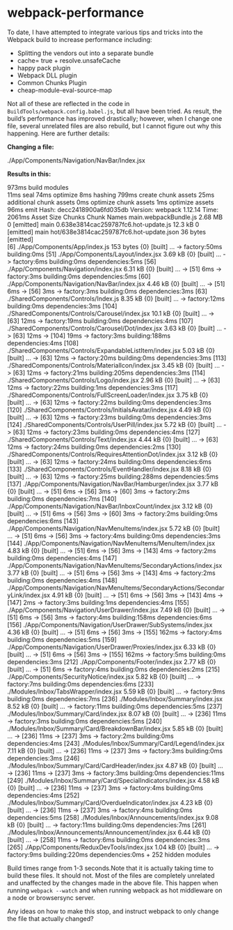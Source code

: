 # webpack-performance
To date, I have attempted to integrate various tips and tricks into the Webpack build to increase performance including:

+ Splitting the vendors out into a separate bundle
+ cache= true + resolve.unsafeCache
+ happy pack plugin
+ Webpack DLL plugin
+ Common Chunks Plugin
+ cheap-module-eval-source-map

Not all of these are reflected in the code in `BuildTools/webpack.config.babel.js`, but all have been tried. As result, the build’s performance has improved drastically; however, when I change one file, several unrelated files are also rebuild, but I cannot figure out why this happening. Here are further details:


**Changing a file:**

./App/Components/Navigation/NavBar/Index.jsx


**Results in this:**


973ms build modules       
11ms seal
74ms optimize
8ms hashing 
799ms create chunk assets
25ms additional chunk assets
0ms optimize chunk assets 
1ms optimize assets 
96ms emit
Hash: decc2418900a6fd035db
Version: webpack 1.12.14
Time: 2061ms
                                   Asset      Size  Chunks             Chunk Names
                   main.webpackBundle.js   2.68 MB       0  [emitted]  main
    0.638e3814cac259787fc6.hot-update.js   12.3 kB       0  [emitted]  main
hot/638e3814cac259787fc6.hot-update.json  36 bytes          [emitted]  
   [6] ./App/Components/App/index.js 153 bytes {0} [built]
       ... -> factory:50ms building:0ms
  [51] ./App/Components/Layout/index.jsx 3.69 kB {0} [built]
       ... -> factory:6ms building:0ms dependencies:5ms
  [56] ./App/Components/Navigation/index.jsx 6.31 kB {0} [built]
       ... -> [51] 6ms -> factory:3ms building:0ms dependencies:5ms
  [60] ./App/Components/Navigation/NavBar/index.jsx 4.46 kB {0} [built]
       ... -> [51] 6ms -> [56] 3ms -> factory:3ms building:0ms dependencies:3ms
  [63] ./SharedComponents/Controls/Index.js 8.35 kB {0} [built]
       ... -> factory:12ms building:0ms dependencies:3ms
 [104] ./SharedComponents/Controls/Carousel/index.jsx 10.1 kB {0} [built]
       ... -> [63] 12ms -> factory:19ms building:0ms dependencies:4ms
 [107] ./SharedComponents/Controls/Carousel/Dot/index.jsx 3.63 kB {0} [built]
       ... -> [63] 12ms -> [104] 19ms -> factory:3ms building:188ms dependencies:4ms
 [108] ./SharedComponents/Controls/ExpandableListItem/index.jsx 5.03 kB {0} [built]
       ... -> [63] 12ms -> factory:20ms building:0ms dependencies:3ms
 [113] ./SharedComponents/Controls/MaterialIcon/index.jsx 3.45 kB {0} [built]
       ... -> [63] 12ms -> factory:21ms building:205ms dependencies:3ms
 [114] ./SharedComponents/Controls/Logo/index.jsx 2.96 kB {0} [built]
       ... -> [63] 12ms -> factory:22ms building:1ms dependencies:3ms
 [117] ./SharedComponents/Controls/FullScreenLoader/index.jsx 3.75 kB {0} [built]
       ... -> [63] 12ms -> factory:22ms building:0ms dependencies:3ms
 [120] ./SharedComponents/Controls/InitialsAvatar/index.jsx 4.49 kB {0} [built]
       ... -> [63] 12ms -> factory:23ms building:0ms dependencies:3ms
 [124] ./SharedComponents/Controls/UserPill/index.jsx 5.72 kB {0} [built]
       ... -> [63] 12ms -> factory:23ms building:0ms dependencies:4ms
 [127] ./SharedComponents/Controls/Text/index.jsx 4.44 kB {0} [built]
       ... -> [63] 12ms -> factory:24ms building:0ms dependencies:2ms
 [130] ./SharedComponents/Controls/RequiresAttentionDot/index.jsx 3.12 kB {0} [built]
       ... -> [63] 12ms -> factory:24ms building:0ms dependencies:6ms
 [133] ./SharedComponents/Controls/EventHandler/index.jsx 8.18 kB {0} [built]
       ... -> [63] 12ms -> factory:25ms building:288ms dependencies:5ms
 [137] ./App/Components/Navigation/NavBar/Hamburger/index.jsx 3.77 kB {0} [built]
       ... -> [51] 6ms -> [56] 3ms -> [60] 3ms -> factory:2ms building:0ms dependencies:7ms
 [140] ./App/Components/Navigation/NavBar/InboxCount/index.jsx 3.12 kB {0} [built]
       ... -> [51] 6ms -> [56] 3ms -> [60] 3ms -> factory:2ms building:0ms dependencies:6ms
 [143] ./App/Components/Navigation/NavMenuItems/index.jsx 5.72 kB {0} [built]
       ... -> [51] 6ms -> [56] 3ms -> factory:4ms building:0ms dependencies:3ms
 [144] ./App/Components/Navigation/NavMenuItems/MenuItem/index.jsx 4.83 kB {0} [built]
       ... -> [51] 6ms -> [56] 3ms -> [143] 4ms -> factory:2ms building:0ms dependencies:4ms
 [147] ./App/Components/Navigation/NavMenuItems/SecondaryActions/index.jsx 3.77 kB {0} [built]
       ... -> [51] 6ms -> [56] 3ms -> [143] 4ms -> factory:2ms building:0ms dependencies:4ms
 [148] ./App/Components/Navigation/NavMenuItems/SecondaryActions/SecondaryLink/index.jsx 4.91 kB {0} [built]
       ... -> [51] 6ms -> [56] 3ms -> [143] 4ms -> [147] 2ms -> factory:3ms building:1ms dependencies:4ms
 [155] ./App/Components/Navigation/UserDrawer/index.jsx 7.49 kB {0} [built]
       ... -> [51] 6ms -> [56] 3ms -> factory:4ms building:158ms dependencies:6ms
 [156] ./App/Components/Navigation/UserDrawer/SubSystems/index.jsx 4.36 kB {0} [built]
       ... -> [51] 6ms -> [56] 3ms -> [155] 162ms -> factory:4ms building:0ms dependencies:5ms
 [159] ./App/Components/Navigation/UserDrawer/Proxies/index.jsx 6.33 kB {0} [built]
       ... -> [51] 6ms -> [56] 3ms -> [155] 162ms -> factory:5ms building:0ms dependencies:3ms
 [212] ./App/Components/Footer/index.jsx 2.77 kB {0} [built]
       ... -> [51] 6ms -> factory:4ms building:0ms dependencies:2ms
 [215] ./App/Components/SecurityNotice/index.jsx 5.82 kB {0} [built]
       ... -> factory:7ms building:0ms dependencies:6ms
 [233] ./Modules/Inbox/TabsWrapper/index.jsx 5.59 kB {0} [built]
       ... -> factory:9ms building:0ms dependencies:7ms
 [236] ./Modules/Inbox/Summary/index.jsx 8.52 kB {0} [built]
       ... -> factory:11ms building:0ms dependencies:5ms
 [237] ./Modules/Inbox/Summary/Card/index.jsx 8.07 kB {0} [built]
       ... -> [236] 11ms -> factory:3ms building:0ms dependencies:5ms
 [240] ./Modules/Inbox/Summary/Card/BreakdownBar/index.jsx 5.85 kB {0} [built]
       ... -> [236] 11ms -> [237] 3ms -> factory:2ms building:0ms dependencies:4ms
 [243] ./Modules/Inbox/Summary/Card/Legend/index.jsx 7.11 kB {0} [built]
       ... -> [236] 11ms -> [237] 3ms -> factory:3ms building:0ms dependencies:3ms
 [246] ./Modules/Inbox/Summary/Card/CardHeader/index.jsx 4.87 kB {0} [built]
       ... -> [236] 11ms -> [237] 3ms -> factory:3ms building:0ms dependencies:11ms
 [249] ./Modules/Inbox/Summary/Card/SpecialIndicators/index.jsx 4.58 kB {0} [built]
       ... -> [236] 11ms -> [237] 3ms -> factory:4ms building:0ms dependencies:4ms
 [252] ./Modules/Inbox/Summary/Card/OverdueIndicator/index.jsx 4.23 kB {0} [built]
       ... -> [236] 11ms -> [237] 3ms -> factory:4ms building:0ms dependencies:5ms
 [258] ./Modules/Inbox/Announcements/index.jsx 9.08 kB {0} [built]
       ... -> factory:11ms building:0ms dependencies:7ms
 [261] ./Modules/Inbox/Announcements/Announcement/index.jsx 6.44 kB {0} [built]
       ... -> [258] 11ms -> factory:6ms building:0ms dependencies:3ms
 [265] ./App/Components/ReduxDevTools/index.jsx 1.04 kB {0} [built]
       ... -> factory:9ms building:220ms dependencies:0ms
    + 252 hidden modules

Build times range from 1-3 seconds.Note that it is actually taking time to build these files. It should not. Most of the files are completely unrelated and unaffected by the changes made in the above file. This happen when running `webpack --watch` and when running webpack as hot middleware on a node or browsersync server. 

Any ideas on how to make this stop, and instruct webpack to only change the file that actually changed?


